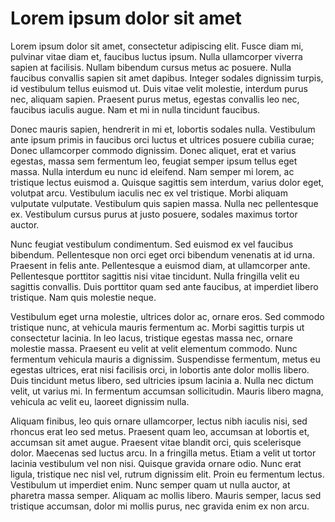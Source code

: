 # Lorem ipsum dolor sit amet

Lorem ipsum dolor sit amet, consectetur adipiscing elit. Fusce diam mi, pulvinar vitae diam et, faucibus luctus ipsum. Nulla ullamcorper viverra sapien at facilisis. Nullam bibendum cursus metus ac posuere. Nulla faucibus convallis sapien sit amet dapibus. Integer sodales dignissim turpis, id vestibulum tellus euismod ut. Duis vitae velit molestie, interdum purus nec, aliquam sapien. Praesent purus metus, egestas convallis leo nec, faucibus iaculis augue. Nam et mi in nulla tincidunt faucibus.

Donec mauris sapien, hendrerit in mi et, lobortis sodales nulla. Vestibulum ante ipsum primis in faucibus orci luctus et ultrices posuere cubilia curae; Donec ullamcorper commodo dignissim. Donec aliquet, erat et varius egestas, massa sem fermentum leo, feugiat semper ipsum tellus eget massa. Nulla interdum eu nunc id eleifend. Nam semper mi lorem, ac tristique lectus euismod a. Quisque sagittis sem interdum, varius dolor eget, volutpat arcu. Vestibulum iaculis nec ex vel tristique. Morbi aliquam vulputate vulputate. Vestibulum quis sapien massa. Nulla nec pellentesque ex. Vestibulum cursus purus at justo posuere, sodales maximus tortor auctor.

Nunc feugiat vestibulum condimentum. Sed euismod ex vel faucibus bibendum. Pellentesque non orci eget orci bibendum venenatis at id urna. Praesent in felis ante. Pellentesque a euismod diam, at ullamcorper ante. Pellentesque porttitor sagittis nisi vitae tincidunt. Nulla fringilla velit eu sagittis convallis. Duis porttitor quam sed ante faucibus, at imperdiet libero tristique. Nam quis molestie neque.

Vestibulum eget urna molestie, ultrices dolor ac, ornare eros. Sed commodo tristique nunc, at vehicula mauris fermentum ac. Morbi sagittis turpis ut consectetur lacinia. In leo lacus, tristique egestas massa nec, ornare molestie massa. Praesent eu velit at velit elementum commodo. Nunc fermentum vehicula mauris a dignissim. Suspendisse fermentum, metus eu egestas ultrices, erat nisi facilisis orci, in lobortis ante dolor mollis libero. Duis tincidunt metus libero, sed ultricies ipsum lacinia a. Nulla nec dictum velit, ut varius mi. In fermentum accumsan sollicitudin. Mauris libero magna, vehicula ac velit eu, laoreet dignissim nulla.

Aliquam finibus, leo quis ornare ullamcorper, lectus nibh iaculis nisi, sed rhoncus erat leo sed metus. Praesent quam leo, accumsan at lobortis et, accumsan sit amet augue. Praesent vitae blandit orci, quis scelerisque dolor. Maecenas sed luctus arcu. In a fringilla metus. Etiam a velit ut tortor lacinia vestibulum vel non nisi. Quisque gravida ornare odio. Nunc erat ligula, tristique nec nisl vel, rutrum dignissim elit. Proin eu fermentum lectus. Vestibulum ut imperdiet enim. Nunc semper quam ut nulla auctor, at pharetra massa semper. Aliquam ac mollis libero. Mauris semper, lacus sed tristique accumsan, dolor mi mollis purus, nec gravida enim ex non arcu.

